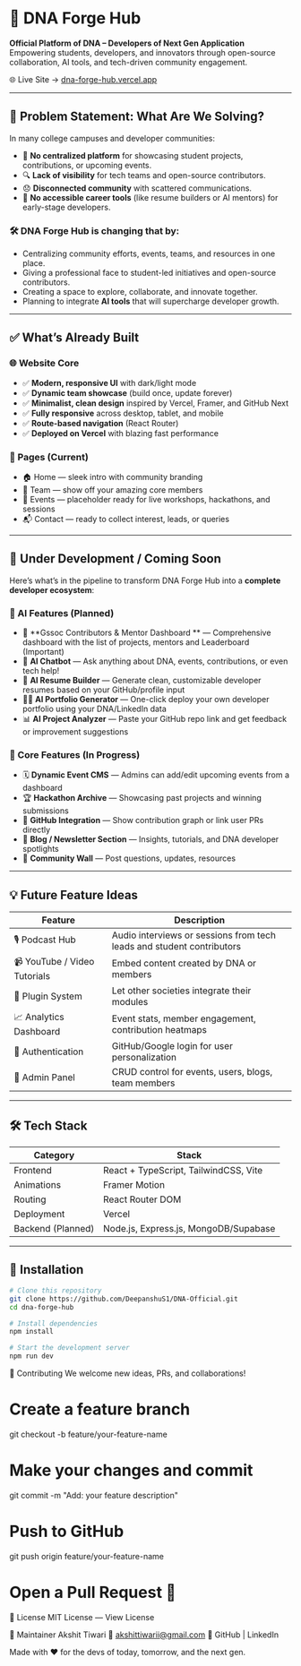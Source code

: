 # 🧬 DNA Forge Hub

**Official Platform of DNA – Developers of Next Gen Application**  
Empowering students, developers, and innovators through open-source collaboration, AI tools, and tech-driven community engagement.

🌐 Live Site → [dna-forge-hub.vercel.app](https://dna-forge-hub.vercel.app)

---

## 🚩 Problem Statement: What Are We Solving?

In many college campuses and developer communities:
- 🚫 **No centralized platform** for showcasing student projects, contributions, or upcoming events.
- 🔍 **Lack of visibility** for tech teams and open-source contributors.
- 😞 **Disconnected community** with scattered communications.
- 💼 **No accessible career tools** (like resume builders or AI mentors) for early-stage developers.

### 🛠️ DNA Forge Hub is changing that by:

- Centralizing community efforts, events, teams, and resources in one place.
- Giving a professional face to student-led initiatives and open-source contributors.
- Creating a space to explore, collaborate, and innovate together.
- Planning to integrate **AI tools** that will supercharge developer growth.

---

## ✅ What’s Already Built

### 🌐 Website Core
- ✅ **Modern, responsive UI** with dark/light mode
- ✅ **Dynamic team showcase** (build once, update forever)
- ✅ **Minimalist, clean design** inspired by Vercel, Framer, and GitHub Next
- ✅ **Fully responsive** across desktop, tablet, and mobile
- ✅ **Route-based navigation** (React Router)
- ✅ **Deployed on Vercel** with blazing fast performance

### 📄 Pages (Current)
- 🏠 Home — sleek intro with community branding
- 👥 Team — show off your amazing core members
- 📅 Events — placeholder ready for live workshops, hackathons, and sessions
- 📬 Contact — ready to collect interest, leads, or queries

---

## 🚧 Under Development / Coming Soon

Here’s what’s in the pipeline to transform DNA Forge Hub into a **complete developer ecosystem**:

### 🧠 AI Features (Planned)
- 🔎 **Gssoc Contributors & Mentor Dashboard ** — Comprehensive dashboard with the list of projects, mentors and Leaderboard (Important)
- 🤖 **AI Chatbot** — Ask anything about DNA, events, contributions, or even tech help!
- 📄 **AI Resume Builder** — Generate clean, customizable developer resumes based on your GitHub/profile input
- 🧑‍💼 **AI Portfolio Generator** — One-click deploy your own developer portfolio using your DNA/LinkedIn data
- 📊 **AI Project Analyzer** — Paste your GitHub repo link and get feedback or improvement suggestions

### 🧩 Core Features (In Progress)
- 🗓️ **Dynamic Event CMS** — Admins can add/edit upcoming events from a dashboard
- 🏆 **Hackathon Archive** — Showcasing past projects and winning submissions
- 🔗 **GitHub Integration** — Show contribution graph or link user PRs directly
- 📝 **Blog / Newsletter Section** — Insights, tutorials, and DNA developer spotlights
- 💬 **Community Wall** — Post questions, updates, resources

---

## 💡 Future Feature Ideas

| Feature | Description |
|--------|-------------|
| 🎙️ Podcast Hub | Audio interviews or sessions from tech leads and student contributors |
| 📹 YouTube / Video Tutorials | Embed content created by DNA or members |
| 🧩 Plugin System | Let other societies integrate their modules |
| 📈 Analytics Dashboard | Event stats, member engagement, contribution heatmaps |
| 🛂 Authentication | GitHub/Google login for user personalization |
| 🧰 Admin Panel | CRUD control for events, users, blogs, team members |

---

## 🛠️ Tech Stack

| Category      | Stack                                      |
|---------------|--------------------------------------------|
| Frontend      | React + TypeScript, TailwindCSS, Vite      |
| Animations    | Framer Motion                              |
| Routing       | React Router DOM                           |
| Deployment    | Vercel                                      |
| Backend (Planned) | Node.js, Express.js, MongoDB/Supabase |

---

## 🔧 Installation

```bash
# Clone this repository
git clone https://github.com/DeepanshuS1/DNA-Official.git
cd dna-forge-hub

# Install dependencies
npm install

# Start the development server
npm run dev
```
🤝 Contributing
We welcome new ideas, PRs, and collaborations!

# Create a feature branch
git checkout -b feature/your-feature-name

# Make your changes and commit
git commit -m "Add: your feature description"

# Push to GitHub
git push origin feature/your-feature-name

# Open a Pull Request 🚀

📣 License
MIT License — View License

👤 Maintainer
Akshit Tiwari
📧 akshittiwarii@gmail.com
🔗 GitHub | LinkedIn

Made with ❤️ for the devs of today, tomorrow, and the next gen.
